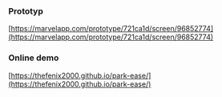 ### Prototyp
[https://marvelapp.com/prototype/721ca1d/screen/96852774](https://marvelapp.com/prototype/721ca1d/screen/96852774)

### Online demo
[https://thefenix2000.github.io/park-ease/](https://thefenix2000.github.io/park-ease/)